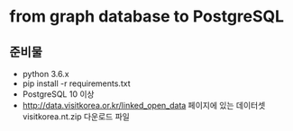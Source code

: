 # from graph database to PostgreSQL

## 준비물

* python 3.6.x
* pip install -r requirements.txt
* PostgreSQL 10 이상
* http://data.visitkorea.or.kr/linked_open_data 페이지에 있는 데이터셋 visitkorea.nt.zip 다운로드 파일
